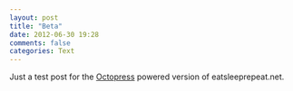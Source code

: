 ```yaml
---
layout: post
title: "Beta"
date: 2012-06-30 19:28
comments: false
categories: Text
---
```


Just a test post for the [Octopress](http://octopress.org/) powered version of eatsleeprepeat.net.